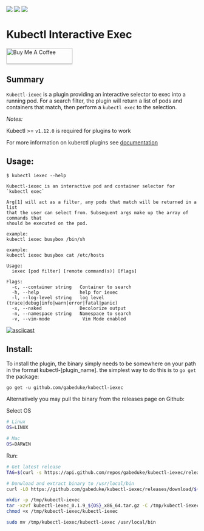 ![](https://github.com/gabeduke/kubectl-iexec/workflows/Test/badge.svg)
![](https://github.com/gabeduke/kubectl-iexec/workflows/Lint/badge.svg)
![](https://github.com/gabeduke/kubectl-iexec/workflows/Fmt/badge.svg)

# Kubectl Interactive Exec


<a href="https://www.buymeacoffee.com/dukemon" target="_blank"><img src="https://www.buymeacoffee.com/assets/img/custom_images/orange_img.png" alt="Buy Me A Coffee" style="height: 41px !important;width: 174px !important;box-shadow: 0px 3px 2px 0px rgba(190, 190, 190, 0.5) !important;-webkit-box-shadow: 0px 3px 2px 0px rgba(190, 190, 190, 0.5) !important;" ></a>

## Summary

`Kubectl-iexec` is a plugin providing an interactive selector to exec into a running pod. For a search filter, the plugin will return a list of pods and containers that match, then perform a `kubectl exec` to the selection.

_Notes:_

Kubectl >= `v1.12.0` is required for plugins to work

For more information on kuberctl plugins see [documentation](https://kubernetes.io/docs/tasks/extend-kubectl/kubectl-plugins/)


## Usage:

```
$ kubectl iexec --help

Kubectl-iexec is an interactive pod and container selector for `kubectl exec`

Arg[1] will act as a filter, any pods that match will be returned in a list
that the user can select from. Subsequent args make up the array of commands that
should be executed on the pod.

example:
kubectl iexec busybox /bin/sh

example:
kubectl iexec busybox cat /etc/hosts

Usage:
  iexec [pod filter] [remote command(s)] [flags]

Flags:
  -c, --container string   Container to search
  -h, --help               help for iexec
  -l, --log-level string   log level (trace|debug|info|warn|error|fatal|panic)
  -x, --naked              Decolorize output
  -n, --namespace string   Namespace to search
  -v, --vim-mode            Vim Mode enabled
```


[![asciicast](https://asciinema.org/a/kW4u4sPSaFo77O7BaSwMM1Kuh.svg)](https://asciinema.org/a/kW4u4sPSaFo77O7BaSwMM1Kuh)


## Install:

To install the plugin, the binary simply needs to be somewhere on your path in the format kubectl-[plugin_name]. the simplest way to do this is to `go get` the package:

`go get -u github.com/gabeduke/kubectl-iexec`

Alternatively you may pull the binary from the releases page on Github:

Select OS
```bash
# Linux
OS=LINUX

# Mac
OS=DARWIN
```

Run:
```bash
# Get latest release
TAG=$(curl -s https://api.github.com/repos/gabeduke/kubectl-iexec/releases/latest | grep -oP '"tag_name": "\K(.*)(?=")')

# Donwload and extract binary to /usr/local/bin
curl -LO https://github.com/gabeduke/kubectl-iexec/releases/download/${TAG}/kubectl-iexec_${TAG}_${OS:-Linux}_x86_64.tar.gz

mkdir -p /tmp/kubectl-iexec
tar -xzvf kubectl-iexec_0.1.9_${OS}_x86_64.tar.gz -C /tmp/kubectl-iexec
chmod +x /tmp/kubectl-iexec/kubectl-iexec

sudo mv /tmp/kubectl-iexec/kubectl-iexec /usr/local/bin
```
